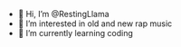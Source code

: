 - 👋 Hi, I’m @RestingLlama
- 👀 I’m interested in old and new rap music
- 🌱 I’m currently learning coding

<!---
RestingLlama/RestingLlama is a ✨ special ✨ repository because its `README.md` (this file) appears on your GitHub profile.
You can click the Preview link to take a look at your changes.
--->
